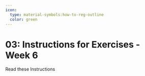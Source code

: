```yaml
---
icon:
  type: material-symbols:how-to-reg-outline
  color: green
---
```


# 03: Instructions for Exercises - Week 6

Read these Instructions